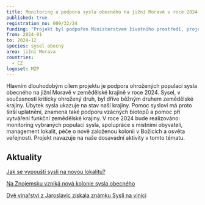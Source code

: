 ```yaml
---
title: Monitoring a podpora sysla obecného na jižní Moravě v roce 2024
published: true
registration_no: 009/32/24
funding: "Projekt byl podpořen Ministerstvem životního prostředí, projekt nemusí vyjadřovat stanoviska MŽP.\r\n\n\r\n\nProgram na podporu projektů nestátních neziskových organizací pro rok 2024 - Podprogram A"
from: 2024-01
to: 2024-12
species: sysel obecný
area: jižní Morava
countries:
  - CZ
logoset: MZP
---
```





Hlavním dlouhodobým cílem projektu je podpora ohrožených populací sysla obecného na jižní Moravě v zemědělské krajině v roce 2024. Sysel, v současnosti kriticky ohrožený druh, byl dříve běžným druhem zemědělské krajiny. Úbytek sysla ukazuje na stav naší krajiny. Pomoc syslovi má proto širší uplatnění, znamená také podporu vzácných biotopů a pomoc při vytváření funkční zemědělské krajiny. V roce 2024 bude realizováno: monitoring vybraných populací sysla, spolupráce s místními obyvateli, management lokalit, péče o nově založenou kolonii v Božicích a osvěta veřejnosti. Projekt navazuje na naše dosavadní aktivity v tomto tématu.

## Aktuality

[Jak se vypouští sysli na novou lokalitu?](https://www.syslinavinici.cz/news/jak-se-vypou%C5%A1t%C3%AD-sysli-na-novou-lokalitu)

[Na Znojemsku vzniká nová kolonie sysla obecného](https://www.alkawildlife.eu/news/na-znojemsku-vznik%C3%A1-nov%C3%A1-kolonie-sysla-obecn%C3%A9ho)

[Dvě vinařství z Jaroslavic získala známku Sysli na vinici](https://www.alkawildlife.eu/news/dv%C4%9B-vina%C5%99stv%C3%AD-z-jaroslavic-z%C3%ADskala-zn%C3%A1mku-sysli-na-vinici)
